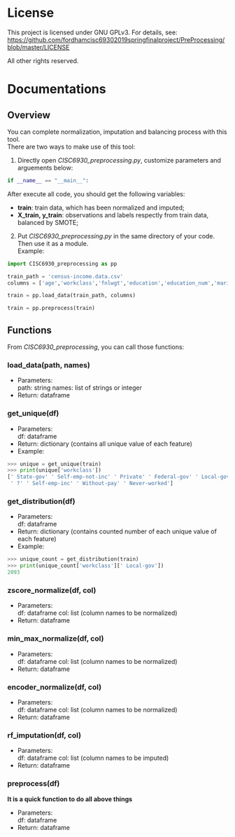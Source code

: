 # License  
This project is licensed under GNU GPLv3.
For details, see: https://github.com/fordhamcisc69302019springfinalproject/PreProcessing/blob/master/LICENSE

All other rights reserved.

# Documentations  
## Overview
You can complete normalization, imputation and balancing process with this tool.  
There are two ways to make use of this tool:  
1. Directly open *CISC6930_preprocessing.py*, customize parameters and arguements below:  
```Python
if __name__ == "__main__":
```  
After execute all code, you should get the following variables:
- **train**:  train data, which has been normalized and imputed;
- **X_train, y_train**:  observations and labels respectly from train data, balanced by SMOTE;

2. Put *CISC6930_preprocessing.py* in the same directory of your code. Then use it as a module.  
Example:  
```Python
import CISC6930_preprocessing as pp

train_path = 'census-income.data.csv'
columns = ['age','workclass','fnlwgt','education','education_num','marital_status','occupation','relationship','race','sex','capital_gain','capital_loss','hours_per_week','native_country','label']

train = pp.load_data(train_path, columns)

train = pp.preprocess(train)
```  

## Functions
From *CISC6930_preprocessing*, you can call those functions:  

### load_data(path, names)  
- Parameters:  
path: string
names: list of strings or integer
- Return: dataframe  

### get_unique(df)
- Parameters:  
df: dataframe
- Return: dictionary (contains all unique value of each feature)
- Example:
```Python
>>> unique = get_unique(train)
>>> print(unique['workclass'])
[' State-gov' ' Self-emp-not-inc' ' Private' ' Federal-gov' ' Local-gov'
 ' ?' ' Self-emp-inc' ' Without-pay' ' Never-worked']
```

### get_distribution(df)
- Parameters:  
df: dataframe
- Return: dictionary (contains counted number of each unique value of each feature)
- Example:
```Python
>>> unique_count = get_distribution(train)
>>> print(unique_count['workclass'][' Local-gov'])
2093
```

### zscore_normalize(df, col)
- Parameters:  
df: dataframe
col: list (column names to be normalized)
- Return: dataframe


### min_max_normalize(df, col)
- Parameters:  
df: dataframe
col: list (column names to be normalized)
- Return: dataframe

### encoder_normalize(df, col)
- Parameters:  
df: dataframe
col: list (column names to be normalized)
- Return: dataframe

### rf_imputation(df, col)
- Parameters:  
df: dataframe
col: list (column names to be imputed)
- Return: dataframe

### preprocess(df)
**It is a quick function to do all above things**
- Parameters:  
df: dataframe
- Return: dataframe
